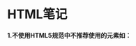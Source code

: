 # HTML笔记

#### 1.不使用HTML5规范中不推荐使用的元素如：<basefont><big><blink><center><font><marquee><multicol><nobr><spacer><tt><acronym><applet><bgsound><frame><frameset><noframes><isindex><dir><hgroup><listing><nextid><noembed><plaintext><strike><xmp>

#### 2.非必需情况，不添加强制改变文档模式的 <meta> 标签。

#### 3.不使用HTML5规范中不推荐使用的属性。

#### 4.元素的标签和属性名必须小写, 且属性值使用双引号

#### 5.密码输入框请设置属性autocomplete="off"。

#### 6.<input> <select> <textarea>元素，搭配对应label标签及其“for”属性，提高页面交互。

#### 7.为了兼容js禁用模式的浏览，<a>元素的href属性值不推荐使用“#”或“javascript:void(0)”。

#### 8.通过给元素设置自定义属性来存放与 JavaScript 交互的数据，属性名格式为 data-xx。

#### 9.尽量使用项目中的图片，少在img中引入URLs图片，避免因URL图片不稳定导致的页面不良体验。

#### 10.元素样式，写在css文件夹中，不推荐写“行内样式”。

#### 11.文件名不得含有空格和特殊符号文件名建议只使用小写字母，不使用大写字母。文件名包含多个单词时，单词之间建议使用半角的连词线 ( - ) 分隔。

#### 12.静态资源：icon类单色图标，尽量使用icon-font或SVG技术。若无法使用icon-font和svg，也要使用css sprites技术，合并压缩图片，减少静态资源请求数量。图片作为内容，比如照片等采用jpg格式，且按照实际情况进行压缩。对于带透明部分的图片，如果不考虑ie6采用png格式；如果考虑ie6，则采用gif格式。css、js源文件，建议在上线前进行压缩、添加md5戳修改页面对应引用。

#### 13.属性顺序,HTML 属性应当按照以下给出的顺序依次排列，确保代码的易读性。class,id,namedata-*src,for,type,href,title,alt,aria-*,role。
